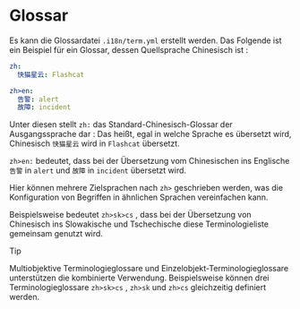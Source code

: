 # Glossar

Es kann die Glossardatei `.i18n/term.yml` erstellt werden. Das Folgende ist ein Beispiel für ein Glossar, dessen Quellsprache Chinesisch ist :

```yml
zh:
  快猫星云: Flashcat

zh>en:
  告警: alert
  故障: incident
```

Unter diesen stellt `zh:` das Standard-Chinesisch-Glossar der Ausgangssprache dar : Das heißt, egal in welche Sprache es übersetzt wird, Chinesisch `快猫星云` wird in `Flashcat` übersetzt.

`zh>en:` bedeutet, dass bei der Übersetzung vom Chinesischen ins Englische `告警` in `alert` und `故障` in `incident` übersetzt wird.

Hier können mehrere Zielsprachen nach `zh>` geschrieben werden, was die Konfiguration von Begriffen in ähnlichen Sprachen vereinfachen kann.

Beispielsweise bedeutet `zh>sk>cs` , dass bei der Übersetzung von Chinesisch ins Slowakische und Tschechische diese Terminologieliste gemeinsam genutzt wird.

> [!TIP]
> Multiobjektive Terminologieglossare und Einzelobjekt-Terminologieglossare unterstützen die kombinierte Verwendung. Beispielsweise können drei Terminologieglossare `zh>sk>cs` , `zh>sk` und `zh>cs` gleichzeitig definiert werden.